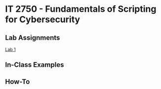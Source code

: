 # IT 2750 - Fundamentals of Scripting for Cybersecurity

## Lab Assignments
[Lab 1](Lab1.md)

## In-Class Examples

## How-To
